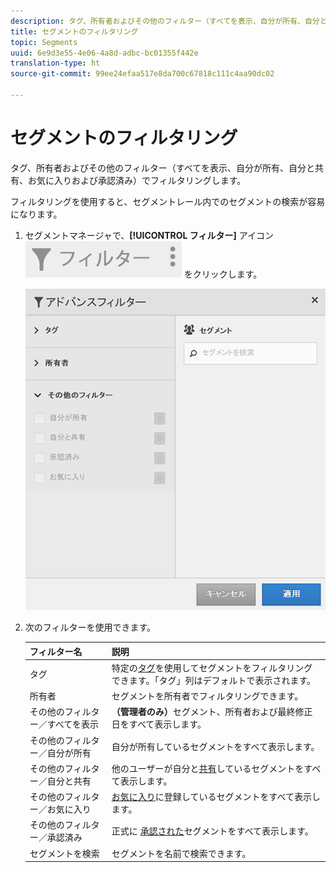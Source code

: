 ```yaml
---
description: タグ、所有者およびその他のフィルター（すべてを表示、自分が所有、自分と共有、お気に入りおよび承認済み）でフィルタリングします。
title: セグメントのフィルタリング
topic: Segments
uuid: 6e9d3e55-4e06-4a8d-adbc-bc01355f442e
translation-type: ht
source-git-commit: 99ee24efaa517e8da700c67818c111c4aa90dc02

---
```



# セグメントのフィルタリング

タグ、所有者およびその他のフィルター（すべてを表示、自分が所有、自分と共有、お気に入りおよび承認済み）でフィルタリングします。

フィルタリングを使用すると、セグメントレール内でのセグメントの検索が容易になります。

1. セグメントマネージャで、**[!UICONTROL フィルター]** アイコン ![](assets/filter_icon.png) をクリックします。

   ![](assets/filtering.png)

1. 次のフィルターを使用できます。

   | フィルター名 | 説明 |
   |---|---|
   | タグ | 特定の[タグ](/help/components/c-segmentation/c-segmentation-workflow/seg-tag.md)を使用してセグメントをフィルタリングできます。「タグ」列はデフォルトで表示されます。 |
   | 所有者 | セグメントを所有者でフィルタリングできます。 |
   | その他のフィルター／すべてを表示 | **（管理者のみ）**&#x200B;セグメント、所有者および最終修正日をすべて表示します。 |
   | その他のフィルター／自分が所有 | 自分が所有しているセグメントをすべて表示します。 |
   | その他のフィルター／自分と共有 | 他のユーザーが自分と[共有](/help/components/c-segmentation/c-segmentation-workflow/t-seg-share.md)しているセグメントをすべて表示します。 |
   | その他のフィルター／お気に入り | [お気に入り](/help/components/c-segmentation/c-segmentation-workflow/t-seg-favorite.md)に登録しているセグメントをすべて表示します。 |
   | その他のフィルター／承認済み | 正式に     [承認された](/help/components/c-segmentation/c-segmentation-workflow/seg-approve.md)セグメントをすべて表示します。 |
   | セグメントを検索 | セグメントを名前で検索できます。 |

